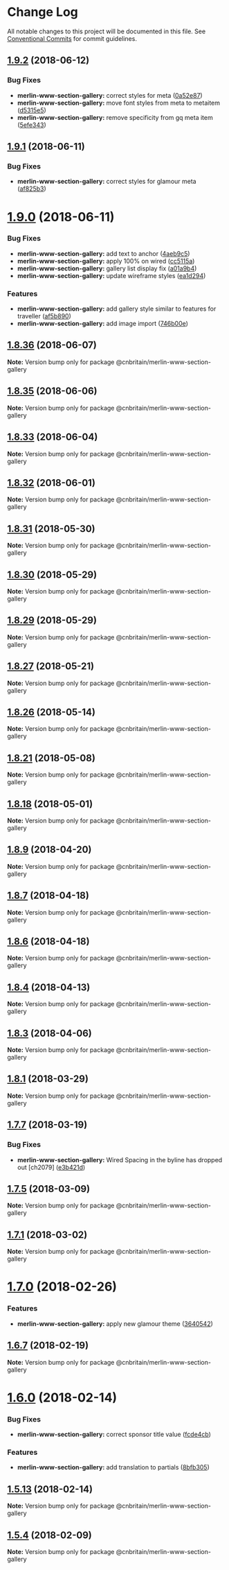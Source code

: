 # Change Log

All notable changes to this project will be documented in this file.
See [Conventional Commits](https://conventionalcommits.org) for commit guidelines.

<a name="1.9.2"></a>
## [1.9.2](https://github.com/cnduk/merlin-www-components/compare/@cnbritain/merlin-www-section-gallery@1.9.1...@cnbritain/merlin-www-section-gallery@1.9.2) (2018-06-12)


### Bug Fixes

* **merlin-www-section-gallery:** correct styles for meta ([0a52e87](https://github.com/cnduk/merlin-www-components/commit/0a52e87))
* **merlin-www-section-gallery:** move font styles from meta to metaitem ([d5315e5](https://github.com/cnduk/merlin-www-components/commit/d5315e5))
* **merlin-www-section-gallery:** remove specificity from gq meta item ([5efe343](https://github.com/cnduk/merlin-www-components/commit/5efe343))




<a name="1.9.1"></a>
## [1.9.1](https://github.com/cnduk/merlin-www-components/compare/@cnbritain/merlin-www-section-gallery@1.9.0...@cnbritain/merlin-www-section-gallery@1.9.1) (2018-06-11)


### Bug Fixes

* **merlin-www-section-gallery:** correct styles for glamour meta ([af825b3](https://github.com/cnduk/merlin-www-components/commit/af825b3))




<a name="1.9.0"></a>
# [1.9.0](https://github.com/cnduk/merlin-www-components/compare/@cnbritain/merlin-www-section-gallery@1.8.36...@cnbritain/merlin-www-section-gallery@1.9.0) (2018-06-11)


### Bug Fixes

* **merlin-www-section-gallery:** add text to anchor ([4aeb9c5](https://github.com/cnduk/merlin-www-components/commit/4aeb9c5))
* **merlin-www-section-gallery:** apply 100% on wired ([cc5115a](https://github.com/cnduk/merlin-www-components/commit/cc5115a))
* **merlin-www-section-gallery:** gallery list display fix ([a01a9b4](https://github.com/cnduk/merlin-www-components/commit/a01a9b4))
* **merlin-www-section-gallery:** update wireframe styles ([ea1d294](https://github.com/cnduk/merlin-www-components/commit/ea1d294))


### Features

* **merlin-www-section-gallery:** add gallery style similar to features for traveller ([af5b890](https://github.com/cnduk/merlin-www-components/commit/af5b890))
* **merlin-www-section-gallery:** add image import ([746b00e](https://github.com/cnduk/merlin-www-components/commit/746b00e))




<a name="1.8.36"></a>
## [1.8.36](https://github.com/cnduk/merlin-www-components/compare/@cnbritain/merlin-www-section-gallery@1.8.35...@cnbritain/merlin-www-section-gallery@1.8.36) (2018-06-07)




**Note:** Version bump only for package @cnbritain/merlin-www-section-gallery

<a name="1.8.35"></a>
## [1.8.35](https://github.com/cnduk/merlin-www-components/compare/@cnbritain/merlin-www-section-gallery@1.8.34...@cnbritain/merlin-www-section-gallery@1.8.35) (2018-06-06)




**Note:** Version bump only for package @cnbritain/merlin-www-section-gallery

<a name="1.8.33"></a>
## [1.8.33](https://github.com/cnduk/merlin-www-components/compare/@cnbritain/merlin-www-section-gallery@1.8.32...@cnbritain/merlin-www-section-gallery@1.8.33) (2018-06-04)




**Note:** Version bump only for package @cnbritain/merlin-www-section-gallery

<a name="1.8.32"></a>
## [1.8.32](https://github.com/cnduk/merlin-www-components/compare/@cnbritain/merlin-www-section-gallery@1.8.31...@cnbritain/merlin-www-section-gallery@1.8.32) (2018-06-01)




**Note:** Version bump only for package @cnbritain/merlin-www-section-gallery

<a name="1.8.31"></a>
## [1.8.31](https://github.com/cnduk/merlin-www-components/compare/@cnbritain/merlin-www-section-gallery@1.8.30...@cnbritain/merlin-www-section-gallery@1.8.31) (2018-05-30)




**Note:** Version bump only for package @cnbritain/merlin-www-section-gallery

<a name="1.8.30"></a>
## [1.8.30](https://github.com/cnduk/merlin-www-components/compare/@cnbritain/merlin-www-section-gallery@1.8.29...@cnbritain/merlin-www-section-gallery@1.8.30) (2018-05-29)




**Note:** Version bump only for package @cnbritain/merlin-www-section-gallery

<a name="1.8.29"></a>
## [1.8.29](https://github.com/cnduk/merlin-www-components/compare/@cnbritain/merlin-www-section-gallery@1.8.28...@cnbritain/merlin-www-section-gallery@1.8.29) (2018-05-29)




**Note:** Version bump only for package @cnbritain/merlin-www-section-gallery

<a name="1.8.27"></a>
## [1.8.27](https://github.com/cnduk/merlin-www-components/compare/@cnbritain/merlin-www-section-gallery@1.8.26...@cnbritain/merlin-www-section-gallery@1.8.27) (2018-05-21)




**Note:** Version bump only for package @cnbritain/merlin-www-section-gallery

<a name="1.8.26"></a>
## [1.8.26](https://github.com/cnduk/merlin-www-components/compare/@cnbritain/merlin-www-section-gallery@1.8.25...@cnbritain/merlin-www-section-gallery@1.8.26) (2018-05-14)




**Note:** Version bump only for package @cnbritain/merlin-www-section-gallery

<a name="1.8.21"></a>
## [1.8.21](https://github.com/cnduk/merlin-www-components/compare/@cnbritain/merlin-www-section-gallery@1.8.20...@cnbritain/merlin-www-section-gallery@1.8.21) (2018-05-08)




**Note:** Version bump only for package @cnbritain/merlin-www-section-gallery

<a name="1.8.18"></a>
## [1.8.18](https://github.com/cnduk/merlin-www-components/compare/@cnbritain/merlin-www-section-gallery@1.8.17...@cnbritain/merlin-www-section-gallery@1.8.18) (2018-05-01)




**Note:** Version bump only for package @cnbritain/merlin-www-section-gallery

<a name="1.8.9"></a>
## [1.8.9](https://github.com/cnduk/merlin-www-components/compare/@cnbritain/merlin-www-section-gallery@1.8.8...@cnbritain/merlin-www-section-gallery@1.8.9) (2018-04-20)




**Note:** Version bump only for package @cnbritain/merlin-www-section-gallery

<a name="1.8.7"></a>
## [1.8.7](https://github.com/cnduk/merlin-www-components/compare/@cnbritain/merlin-www-section-gallery@1.8.6...@cnbritain/merlin-www-section-gallery@1.8.7) (2018-04-18)




**Note:** Version bump only for package @cnbritain/merlin-www-section-gallery

<a name="1.8.6"></a>
## [1.8.6](https://github.com/cnduk/merlin-www-components/compare/@cnbritain/merlin-www-section-gallery@1.8.5...@cnbritain/merlin-www-section-gallery@1.8.6) (2018-04-18)




**Note:** Version bump only for package @cnbritain/merlin-www-section-gallery

<a name="1.8.4"></a>
## [1.8.4](https://github.com/cnduk/merlin-www-components/compare/@cnbritain/merlin-www-section-gallery@1.8.3...@cnbritain/merlin-www-section-gallery@1.8.4) (2018-04-13)




**Note:** Version bump only for package @cnbritain/merlin-www-section-gallery

<a name="1.8.3"></a>
## [1.8.3](https://github.com/cnduk/merlin-www-components/compare/@cnbritain/merlin-www-section-gallery@1.8.2...@cnbritain/merlin-www-section-gallery@1.8.3) (2018-04-06)




**Note:** Version bump only for package @cnbritain/merlin-www-section-gallery

<a name="1.8.1"></a>
## [1.8.1](https://github.com/cnduk/merlin-www-components/compare/@cnbritain/merlin-www-section-gallery@1.8.0...@cnbritain/merlin-www-section-gallery@1.8.1) (2018-03-29)




**Note:** Version bump only for package @cnbritain/merlin-www-section-gallery

<a name="1.7.7"></a>
## [1.7.7](https://github.com/cnduk/merlin-www-components/compare/@cnbritain/merlin-www-section-gallery@1.7.6...@cnbritain/merlin-www-section-gallery@1.7.7) (2018-03-19)


### Bug Fixes

* **merlin-www-section-gallery:** Wired Spacing in the byline has dropped out [ch2079] ([e3b421d](https://github.com/cnduk/merlin-www-components/commit/e3b421d))




<a name="1.7.5"></a>
## [1.7.5](https://github.com/cnduk/merlin-www-components/compare/@cnbritain/merlin-www-section-gallery@1.7.4...@cnbritain/merlin-www-section-gallery@1.7.5) (2018-03-09)




**Note:** Version bump only for package @cnbritain/merlin-www-section-gallery

<a name="1.7.1"></a>
## [1.7.1](https://github.com/cnduk/merlin-www-components/compare/@cnbritain/merlin-www-section-gallery@1.7.0...@cnbritain/merlin-www-section-gallery@1.7.1) (2018-03-02)




**Note:** Version bump only for package @cnbritain/merlin-www-section-gallery

<a name="1.7.0"></a>
# [1.7.0](https://github.com/cnduk/merlin-www-components/compare/@cnbritain/merlin-www-section-gallery@1.6.15...@cnbritain/merlin-www-section-gallery@1.7.0) (2018-02-26)


### Features

* **merlin-www-section-gallery:** apply new glamour theme ([3640542](https://github.com/cnduk/merlin-www-components/commit/3640542))




<a name="1.6.7"></a>
## [1.6.7](https://github.com/cnduk/merlin-www-components/compare/@cnbritain/merlin-www-section-gallery@1.6.6...@cnbritain/merlin-www-section-gallery@1.6.7) (2018-02-19)




**Note:** Version bump only for package @cnbritain/merlin-www-section-gallery

<a name="1.6.0"></a>
# [1.6.0](https://github.com/cnduk/merlin-www-components/compare/@cnbritain/merlin-www-section-gallery@1.5.14...@cnbritain/merlin-www-section-gallery@1.6.0) (2018-02-14)


### Bug Fixes

* **merlin-www-section-gallery:** correct sponsor title value ([fcde4cb](https://github.com/cnduk/merlin-www-components/commit/fcde4cb))


### Features

* **merlin-www-section-gallery:** add translation to partials ([8bfb305](https://github.com/cnduk/merlin-www-components/commit/8bfb305))




<a name="1.5.13"></a>
## [1.5.13](https://github.com/cnduk/merlin-www-components/compare/@cnbritain/merlin-www-section-gallery@1.5.12...@cnbritain/merlin-www-section-gallery@1.5.13) (2018-02-14)




**Note:** Version bump only for package @cnbritain/merlin-www-section-gallery

<a name="1.5.4"></a>
## [1.5.4](https://github.com/cnduk/merlin-www-components/compare/@cnbritain/merlin-www-section-gallery@1.5.3...@cnbritain/merlin-www-section-gallery@1.5.4) (2018-02-09)




**Note:** Version bump only for package @cnbritain/merlin-www-section-gallery
